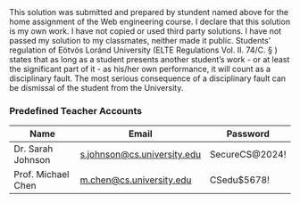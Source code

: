 <Muhlisakhon Tukhtasinova>
<XNPIAQ>
This solution was submitted and prepared by stundent named above for the home assignment of the Web engineering course.
I declare that this solution is my own work.
I have not copied or used third party solutions.
I have not passed my solution to my classmates, neither  made it public.
Students’ regulation of Eötvös Loránd University (ELTE Regulations Vol. II. 74/C. § ) states that as long as a student presents another student’s work - or at least the significant part of it - as his/her own performance, it will count as a disciplinary fault. The most serious consequence of a disciplinary fault can be dismissal of the student from the University.

### Predefined Teacher Accounts
| Name              | Email                        | Password       |
|-------------------|------------------------------|----------------|
| Dr. Sarah Johnson | s.johnson@cs.university.edu  | SecureCS@2024! |
| Prof. Michael Chen| m.chen@cs.university.edu     | CSedu$5678!    |
